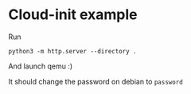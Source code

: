 # Cloud-init example

Run 

`python3 -m http.server --directory .`

And launch qemu :) 

It should change the password on debian to `password`
